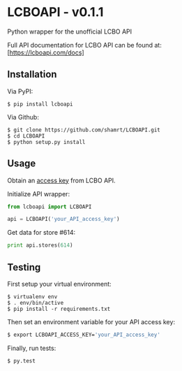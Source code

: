 # LCBOAPI - v0.1.1

Python wrapper for the unofficial LCBO API

Full API documentation for LCBO API can be found at: [https://lcboapi.com/docs]


## Installation

Via PyPI:

    $ pip install lcboapi

Via Github:

    $ git clone https://github.com/shamrt/LCBOAPI.git
    $ cd LCBOAPI
    $ python setup.py install


## Usage

Obtain an [access key](https://lcboapi.com/sign-up) from LCBO API.

Initialize API wrapper:

```python
from lcboapi import LCBOAPI

api = LCBOAPI('your_API_access_key')
```

Get data for store #614:

```python
print api.stores(614)
```

## Testing

First setup your virtual environment:

    $ virtualenv env
    $ . env/bin/active
    $ pip install -r requirements.txt

Then set an environment variable for your API access key:

```bash
$ export LCBOAPI_ACCESS_KEY='your_API_access_key'
```

Finally, run tests:

    $ py.test
